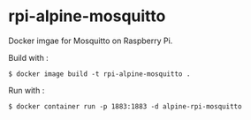 # rpi-alpine-mosquitto

Docker imgae for Mosquitto on Raspberry Pi.

Build with :
```
$ docker image build -t rpi-alpine-mosquitto .
```

Run with :
```
$ docker container run -p 1883:1883 -d alpine-rpi-mosquitto
```
